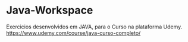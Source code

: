 # Java-Workspace

Exercicios desenvolvidos em JAVA, para o Curso na plataforma Udemy. 
https://www.udemy.com/course/java-curso-completo/
